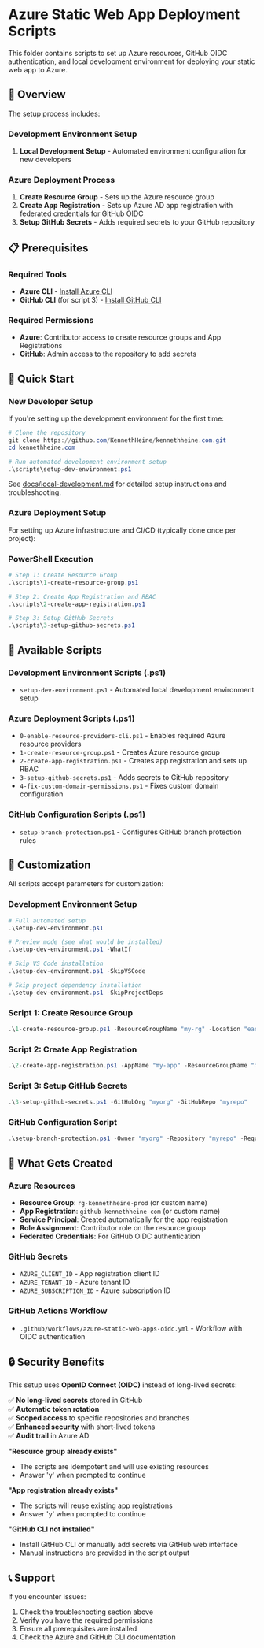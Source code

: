 # Azure Static Web App Deployment Scripts

This folder contains scripts to set up Azure resources, GitHub OIDC authentication, and local development environment for deploying your static web app to Azure.

## 🎯 Overview

The setup process includes:

### Development Environment Setup
1. **Local Development Setup** - Automated environment configuration for new developers

### Azure Deployment Process
1. **Create Resource Group** - Sets up the Azure resource group
2. **Create App Registration** - Sets up Azure AD app registration with federated credentials for GitHub OIDC
3. **Setup GitHub Secrets** - Adds required secrets to your GitHub repository

## 📋 Prerequisites

### Required Tools
- **Azure CLI** - [Install Azure CLI](https://docs.microsoft.com/en-us/cli/azure/install-azure-cli)
- **GitHub CLI** (for script 3) - [Install GitHub CLI](https://cli.github.com/)

### Required Permissions
- **Azure**: Contributor access to create resource groups and App Registrations
- **GitHub**: Admin access to the repository to add secrets

## 🚀 Quick Start

### New Developer Setup

If you're setting up the development environment for the first time:

```powershell
# Clone the repository
git clone https://github.com/KennethHeine/kennethheine.com.git
cd kennethheine.com

# Run automated development environment setup
.\scripts\setup-dev-environment.ps1
```

See [docs/local-development.md](../docs/local-development.md) for detailed setup instructions and troubleshooting.

### Azure Deployment Setup

For setting up Azure infrastructure and CI/CD (typically done once per project):

### PowerShell Execution
```powershell
# Step 1: Create Resource Group
.\scripts\1-create-resource-group.ps1

# Step 2: Create App Registration and RBAC
.\scripts\2-create-app-registration.ps1

# Step 3: Setup GitHub Secrets
.\scripts\3-setup-github-secrets.ps1
```

## 📂 Available Scripts

### Development Environment Scripts (.ps1)
- `setup-dev-environment.ps1` - Automated local development environment setup

### Azure Deployment Scripts (.ps1)
- `0-enable-resource-providers-cli.ps1` - Enables required Azure resource providers
- `1-create-resource-group.ps1` - Creates Azure resource group
- `2-create-app-registration.ps1` - Creates app registration and sets up RBAC
- `3-setup-github-secrets.ps1` - Adds secrets to GitHub repository
- `4-fix-custom-domain-permissions.ps1` - Fixes custom domain configuration

### GitHub Configuration Scripts (.ps1)
- `setup-branch-protection.ps1` - Configures GitHub branch protection rules

## 🔧 Customization

All scripts accept parameters for customization:

### Development Environment Setup
```powershell
# Full automated setup
.\setup-dev-environment.ps1

# Preview mode (see what would be installed)
.\setup-dev-environment.ps1 -WhatIf

# Skip VS Code installation
.\setup-dev-environment.ps1 -SkipVSCode

# Skip project dependency installation
.\setup-dev-environment.ps1 -SkipProjectDeps
```

### Script 1: Create Resource Group
```powershell
.\1-create-resource-group.ps1 -ResourceGroupName "my-rg" -Location "eastus"
```

### Script 2: Create App Registration
```powershell
.\2-create-app-registration.ps1 -AppName "my-app" -ResourceGroupName "my-rg" -GitHubOrg "myorg" -GitHubRepo "myrepo"
```

### Script 3: Setup GitHub Secrets
```powershell
.\3-setup-github-secrets.ps1 -GitHubOrg "myorg" -GitHubRepo "myrepo"
```

### GitHub Configuration Script
```powershell
.\setup-branch-protection.ps1 -Owner "myorg" -Repository "myrepo" -RequiredReviews 2
```

## 🔑 What Gets Created

### Azure Resources
- **Resource Group**: `rg-kennethheine-prod` (or custom name)
- **App Registration**: `github-kennethheine-com` (or custom name)
- **Service Principal**: Created automatically for the app registration
- **Role Assignment**: Contributor role on the resource group
- **Federated Credentials**: For GitHub OIDC authentication

### GitHub Secrets
- `AZURE_CLIENT_ID` - App registration client ID
- `AZURE_TENANT_ID` - Azure tenant ID
- `AZURE_SUBSCRIPTION_ID` - Azure subscription ID

### GitHub Actions Workflow
- `.github/workflows/azure-static-web-apps-oidc.yml` - Workflow with OIDC authentication

## 🔒 Security Benefits

This setup uses **OpenID Connect (OIDC)** instead of long-lived secrets:

✅ **No long-lived secrets** stored in GitHub  
✅ **Automatic token rotation**  
✅ **Scoped access** to specific repositories and branches  
✅ **Enhanced security** with short-lived tokens  
✅ **Audit trail** in Azure AD  


**"Resource group already exists"**
- The scripts are idempotent and will use existing resources
- Answer 'y' when prompted to continue

**"App registration already exists"**
- The scripts will reuse existing app registrations
- Answer 'y' when prompted to continue

**"GitHub CLI not installed"**
- Install GitHub CLI or manually add secrets via GitHub web interface
- Manual instructions are provided in the script output

## 📞 Support

If you encounter issues:
1. Check the troubleshooting section above
2. Verify you have the required permissions
3. Ensure all prerequisites are installed
4. Check the Azure and GitHub CLI documentation


